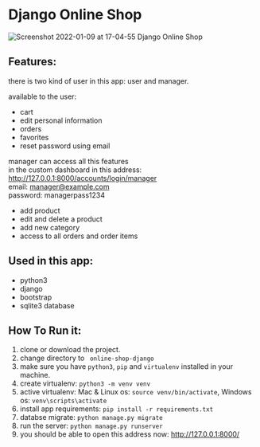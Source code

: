 # Django Online Shop
![Screenshot 2022-01-09 at 17-04-55 Django Online Shop](https://user-images.githubusercontent.com/71011395/148684469-79bfdb07-efa0-4dde-ad76-1f3277f833e6.png)


## Features:
there is two kind of user in this app: user and manager.

available to the user:
- cart
- edit personal information
- orders
- favorites
- reset password using email

manager can access all this features  
in the custom dashboard in this address: http://127.0.0.1:8000/accounts/login/manager  
email: manager@example.com  
password: managerpass1234  

- add product
- edit and delete a product
- add new category
- access to all orders and order items


## Used in this app:
- python3
- django 
- bootstrap
- sqlite3 database


## How To Run it:
1. clone or download the project.
2. change directory to ``` online-shop-django```
3. make sure you have ``python3``, ```pip``` and ```virtualenv``` installed in your machine.
4. create virtualenv: ```python3 -m venv venv```
5. active virtualenv: Mac & Linux os: ```source venv/bin/activate```, Windows os: ```venv\scripts\activate```
6. install app requirements: ```pip install -r requirements.txt```
7. databse migrate: ```python manage.py migrate```
8. run the server: ```python manage.py runserver```
9. you should be able to open this address now: http://127.0.0.1:8000/
